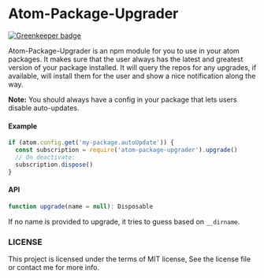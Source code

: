Atom-Package-Upgrader
=====================

[![Greenkeeper badge](https://badges.greenkeeper.io/steelbrain/package-upgrader.svg)](https://greenkeeper.io/)

Atom-Package-Upgrader is an npm module for you to use in your atom packages. It makes sure that the user always has the latest and greatest version of your package installed.
It will query the repos for any upgrades, if available, will install them for the user and show a nice notification along the way.

__Note:__ You should always have a config in your package that lets users disable auto-updates.

#### Example

```js
if (atom.config.get('my-package.autoUpdate')) {
  const subscription = require('atom-package-upgrader').upgrade()
  // On deactivate:
  subscription.dispose()
}
```

#### API

```js
function upgrade(name = null): Disposable
```

If no name is provided to upgrade, it tries to guess based on `__dirname`.

### LICENSE

This project is licensed under the terms of MIT license, See the license file or contact me for more info.
